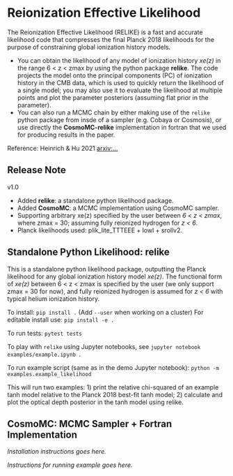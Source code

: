 # Reionization Effective Likelihood

The Reionization Effective Likelihood (RELIKE) is a fast and accurate likelihood code that compresses the final Planck 2018 likelihoods for the purpose of constraining global ionization history models.

- You can obtain the likelihood of any model of ionization history _xe(z)_ in the range
6 < z < zmax by using the python package **relike**. The code projects the model onto the principal components (PC) of ionization history in the CMB data, which is used to quickly return the likelihood of a single model; you may also use it to evaluate the likelihood at multiple points and plot the parameter posteriors (assuming flat prior in the parameter). 
- You can also run a MCMC chain by either making use of the `relike` python package from insde of a sampler (e.g. Cobaya or Cosmosis), or use directly the **CosmoMC-relike** implementation in fortran that we used for producing results in the paper. 

Reference: Heinrich & Hu 2021 <arxiv:...>

## Release Note

v1.0
- Added **relike**: a standalone python likelihood package.
- Added **CosmoMC**: a MCMC implementation using CosmoMC sampler. 
- Supporting arbitrary xe(z) specified by the user between _6 < z < zmax_, where zmax = 30; assuming fully reionized hydrogen for _z < 6_.
- Planck likelihoods used: plik_lite_TTTEEE + lowl + srollv2.

## Standalone Python Likelihood: relike

This is a standalone python likelihood package, outputting the Planck likelihood for any global ionization history model _xe(z)_. The functional form of _xe(z)_ between 6 < z < zmax is specified by the user (we only support zmax = 30 for now), and fully reionized hydrogen is assumed for _z < 6_ with typical helium ionization history. 

To install:
`pip install .`
(Add `--user` when working on a cluster)
For editable install use: `pip install -e .`

To run tests: `pytest tests`

To play with `relike` using Jupyter notebooks, see `jupyter notebook examples/example.ipynb `.

To run example script (same as in the demo Jupyter notebook): 
`python -m examples.example_likelihood`

This will run two examples: 1) print the relative chi-squared of an example tanh model relative to the Planck 2018 best-fit tanh model; 2) calculate and plot the optical depth posterior in the tanh model using relike.

## CosmoMC: MCMC Sampler + Fortran Implementation

_Installation instructions goes here._

_Instructions for running example goes here._
